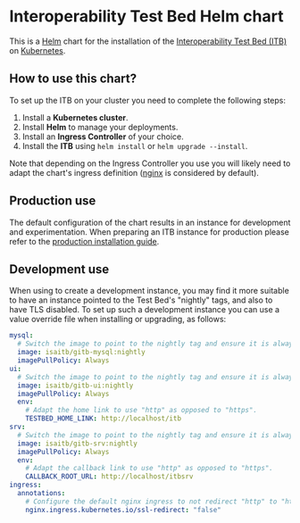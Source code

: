 # Interoperability Test Bed Helm chart

This is a [Helm](https://helm.sh/) chart for the installation of the
[Interoperability Test Bed (ITB)](https://interoperable-europe.ec.europa.eu/collection/interoperability-test-bed-repository/solution/interoperability-test-bed) on [Kubernetes](https://kubernetes.io/).

## How to use this chart?

To set up the ITB on your cluster you need to complete the following steps:

1. Install a **Kubernetes cluster**.
2. Install **Helm** to manage your deployments.
3. Install an **Ingress Controller** of your choice.
4. Install the **ITB** using `helm install` or `helm upgrade --install`.

Note that depending on the Ingress Controller you use you will likely need
to adapt the chart's ingress definition ([nginx](https://kubernetes.github.io/ingress-nginx/) is considered by default). 

## Production use

The default configuration of the chart results in an instance for development
and experimentation. When preparing an ITB instance for production please
refer to the [production installation guide](https://www.itb.ec.europa.eu/docs/guides/latest/installingTheTestBedProduction/).

## Development use

When using to create a development instance, you may find it more suitable to have an instance
pointed to the Test Bed's "nightly" tags, and also to have TLS disabled. To set up such a development 
instance you can use a value override file when installing or upgrading, as follows:
```yaml
mysql:
  # Switch the image to point to the nightly tag and ensure it is always pulled.
  image: isaitb/gitb-mysql:nightly
  imagePullPolicy: Always
ui:
  # Switch the image to point to the nightly tag and ensure it is always pulled.
  image: isaitb/gitb-ui:nightly
  imagePullPolicy: Always
  env:
    # Adapt the home link to use "http" as opposed to "https".
    TESTBED_HOME_LINK: http://localhost/itb
srv:
  # Switch the image to point to the nightly tag and ensure it is always pulled.
  image: isaitb/gitb-srv:nightly
  imagePullPolicy: Always
  env:
    # Adapt the callback link to use "http" as opposed to "https".
    CALLBACK_ROOT_URL: http://localhost/itbsrv
ingress:
  annotations:
    # Configure the default nginx ingress to not redirect "http" to "https".
    nginx.ingress.kubernetes.io/ssl-redirect: "false"
```